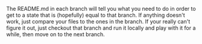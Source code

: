 The README.md in each branch will tell you what you need to do in order to get to a state that is (hopefully) equal to that branch. If anything doesn't work, just compare your files to the ones in the branch. If your really can't figure it out, just checkout that branch and run it locally and play with it for a while, then move on to the next branch.